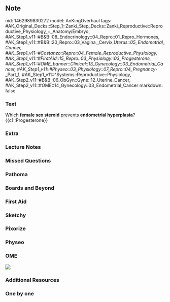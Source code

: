 ## Note
nid: 1462989830272
model: AnKingOverhaul
tags: #AK_Original_Decks::Step_1::Zanki_Step_Decks::Zanki_Reproductive::Reproductive_Physiology_+_Anatomy/Embryo, #AK_Step1_v11::#B&B::08_Endocrinology::04_Repro::01_Repro_Hormones, #AK_Step1_v11::#B&B::20_Repro::03_Vagina,_Cervix,_Uterus::05_Endometrial_Cancer, #AK_Step1_v11::#Costanzo::Repro::04_Female_Reproductive_Physiology, #AK_Step1_v11::#FirstAid::15_Repro::03_Physiology::03_Progesterone, #AK_Step1_v11::#OME_banner::Clinical::13_Gynecology::03_Endometrial_Cancer, #AK_Step1_v11::#Physeo::03_Physiology::07_Repro::04_Pregnancy_-_Part_1, #AK_Step1_v11::^Systems::Reproductive::Physiology, #AK_Step2_v11::#B&B::06_ObGyn::Gyne::12_Uterine_Cancer, #AK_Step2_v11::#OME::14_Gynecology::03_Endometrial_Cancer
markdown: false

### Text
<div>
  <div>
    Which <b>female sex steroid</b> <u>prevents</u> <b>endometrial
    hyperplasia</b>?
  </div>
  <div>
    {{c1::Progesterone}}
  </div>
</div>

### Extra


### Lecture Notes


### Missed Questions


### Pathoma


### Boards and Beyond


### First Aid


### Sketchy


### Pixorize


### Physeo


### OME
<div class="ome-widget">
  <a href=
  "https://onlinemeded.org/spa/gynecology/endometrial-cancer/acquire?ref=anki">
  <img src="_OME_AnkiFlashcards_Lesson_4.png"></a>
</div>

### Additional Resources


### One by one

